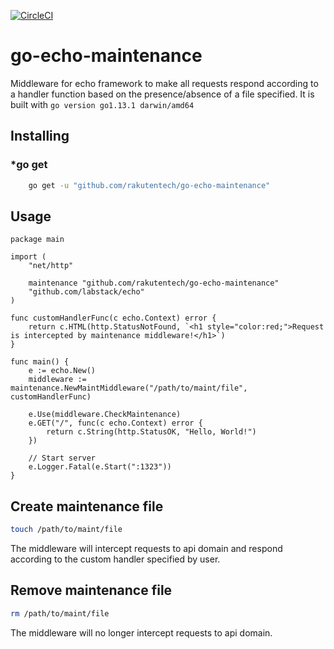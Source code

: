 [![CircleCI](https://circleci.com/gh/rakutentech/go-echo-maintenance.svg?style=svg)](https://circleci.com/gh/rakutentech/go-echo-maintenance)

# go-echo-maintenance

Middleware for echo framework to make all requests respond according to a handler function based on the presence/absence of a file specified. It is built with `go version go1.13.1 darwin/amd64`

## Installing

### *go get

```bash
    go get -u "github.com/rakutentech/go-echo-maintenance"
```

## Usage

```golang
package main

import (
    "net/http"

    maintenance "github.com/rakutentech/go-echo-maintenance"
    "github.com/labstack/echo"
)

func customHandlerFunc(c echo.Context) error {
    return c.HTML(http.StatusNotFound, `<h1 style="color:red;">Request is intercepted by maintenance middleware!</h1>`)
}

func main() {
    e := echo.New()
    middleware := maintenance.NewMaintMiddleware("/path/to/maint/file", customHandlerFunc)

    e.Use(middleware.CheckMaintenance)
    e.GET("/", func(c echo.Context) error {
        return c.String(http.StatusOK, "Hello, World!")
    })

    // Start server
    e.Logger.Fatal(e.Start(":1323"))
}
```

## Create maintenance file

```bash
touch /path/to/maint/file
```

The middleware will intercept requests to api domain and respond according to the custom handler specified by user.

## Remove maintenance file

```bash
rm /path/to/maint/file
```

The middleware will no longer intercept requests to api domain.
